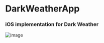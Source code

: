 # DarkWeatherApp
### iOS implementation for Dark Weather

![image](https://user-images.githubusercontent.com/9366785/71448251-7aa61c80-26ee-11ea-8295-82754a165646.png)
